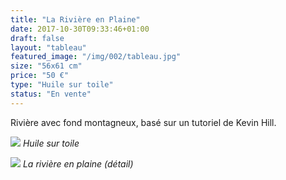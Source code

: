 ```yaml
---
title: "La Rivière en Plaine"
date: 2017-10-30T09:33:46+01:00
draft: false
layout: "tableau"
featured_image: "/img/002/tableau.jpg"
size: "56x61 cm"
price: "50 €"
type: "Huile sur toile"
status: "En vente"
---
```


Rivière avec fond montagneux, basé sur un tutoriel de Kevin Hill.

![](/img/002/tableau.jpg)
*Huile sur toile*

![](/img/002/detail.jpg)
*La rivière en plaine (détail)*